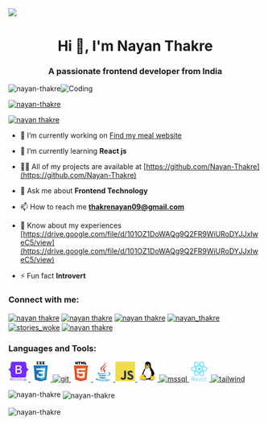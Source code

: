 <img src="https://1.bp.blogspot.com/-7A4WynwLsMw/XbBpCXG8fHI/AAAAAAAAMt4/uOa1bpLskYgrwGbllhSu2SDj_Mig8SXJQCLcBGAsYHQ/s1600/2000_600px.gif">
<h1 align="center">Hi 👋, I'm Nayan Thakre</h1>
<h3 align="center">A passionate frontend developer from India</h3>
<img align="right" alt="Coding" width="400" src="https://miro.medium.com/v2/resize:fit:1100/format:webp/0*7Q3yvSIv_t0ioJ-Z.gif">

<p align="left"> <img src="https://komarev.com/ghpvc/?username=nayan-thakre&label=Profile%20views&color=0e75b6&style=flat" alt="nayan-thakre" /> </p>

<p align="left"> <a href="https://github.com/ryo-ma/github-profile-trophy"><img src="https://github-profile-trophy.vercel.app/?username=nayan-thakre" alt="nayan-thakre" /></a> </p>

<p align="left"> <a href="https://twitter.com/nayan thakre" target="blank"><img src="https://img.shields.io/twitter/follow/nayan thakre?logo=twitter&style=for-the-badge" alt="nayan thakre" /></a> </p>

- 🔭 I’m currently working on [Find my meal website](https://incredible-croquembouche-a0e84a.netlify.app)

- 🌱 I’m currently learning **React js**

- 👨‍💻 All of my projects are available at [https://github.com/Nayan-Thakre](https://github.com/Nayan-Thakre)

- 💬 Ask me about **Frontend Technology**

- 📫 How to reach me **thakrenayan09@gmail.com**

- 📄 Know about my experiences [https://drive.google.com/file/d/101OZ1DoWAQg9Q2FR9WiURoDYJJxIweC5/view](https://drive.google.com/file/d/101OZ1DoWAQg9Q2FR9WiURoDYJJxIweC5/view)

- ⚡ Fun fact **Introvert**

<h3 align="left">Connect with me:</h3>
<p align="left">
<a href="https://twitter.com/nayan thakre" target="blank"><img align="center" src="https://raw.githubusercontent.com/rahuldkjain/github-profile-readme-generator/master/src/images/icons/Social/twitter.svg" alt="nayan thakre" height="30" width="40" /></a>
<a href="https://linkedin.com/in/nayan thakre" target="blank"><img align="center" src="https://raw.githubusercontent.com/rahuldkjain/github-profile-readme-generator/master/src/images/icons/Social/linked-in-alt.svg" alt="nayan thakre" height="30" width="40" /></a>
<a href="https://fb.com/nayan thakre" target="blank"><img align="center" src="https://raw.githubusercontent.com/rahuldkjain/github-profile-readme-generator/master/src/images/icons/Social/facebook.svg" alt="nayan thakre" height="30" width="40" /></a>
<a href="https://instagram.com/nayan_thakre" target="blank"><img align="center" src="https://raw.githubusercontent.com/rahuldkjain/github-profile-readme-generator/master/src/images/icons/Social/instagram.svg" alt="nayan_thakre" height="30" width="40" /></a>
<a href="https://www.youtube.com/c/stories_woke" target="blank"><img align="center" src="https://raw.githubusercontent.com/rahuldkjain/github-profile-readme-generator/master/src/images/icons/Social/youtube.svg" alt="stories_woke" height="30" width="40" /></a>
<a href="https://www.hackerrank.com/nayan thakre" target="blank"><img align="center" src="https://raw.githubusercontent.com/rahuldkjain/github-profile-readme-generator/master/src/images/icons/Social/hackerrank.svg" alt="nayan thakre" height="30" width="40" /></a>
</p>

<h3 align="left">Languages and Tools:</h3>
<p align="left"> <a href="https://getbootstrap.com" target="_blank" rel="noreferrer"> <img src="https://raw.githubusercontent.com/devicons/devicon/master/icons/bootstrap/bootstrap-plain-wordmark.svg" alt="bootstrap" width="40" height="40"/> </a> <a href="https://www.w3schools.com/css/" target="_blank" rel="noreferrer"> <img src="https://raw.githubusercontent.com/devicons/devicon/master/icons/css3/css3-original-wordmark.svg" alt="css3" width="40" height="40"/> </a> <a href="https://git-scm.com/" target="_blank" rel="noreferrer"> <img src="https://www.vectorlogo.zone/logos/git-scm/git-scm-icon.svg" alt="git" width="40" height="40"/> </a> <a href="https://www.w3.org/html/" target="_blank" rel="noreferrer"> <img src="https://raw.githubusercontent.com/devicons/devicon/master/icons/html5/html5-original-wordmark.svg" alt="html5" width="40" height="40"/> </a> <a href="https://www.java.com" target="_blank" rel="noreferrer"> <img src="https://raw.githubusercontent.com/devicons/devicon/master/icons/java/java-original.svg" alt="java" width="40" height="40"/> </a> <a href="https://developer.mozilla.org/en-US/docs/Web/JavaScript" target="_blank" rel="noreferrer"> <img src="https://raw.githubusercontent.com/devicons/devicon/master/icons/javascript/javascript-original.svg" alt="javascript" width="40" height="40"/> </a> <a href="https://www.linux.org/" target="_blank" rel="noreferrer"> <img src="https://raw.githubusercontent.com/devicons/devicon/master/icons/linux/linux-original.svg" alt="linux" width="40" height="40"/> </a> <a href="https://www.microsoft.com/en-us/sql-server" target="_blank" rel="noreferrer"> <img src="https://www.svgrepo.com/show/303229/microsoft-sql-server-logo.svg" alt="mssql" width="40" height="40"/> </a> <a href="https://reactjs.org/" target="_blank" rel="noreferrer"> <img src="https://raw.githubusercontent.com/devicons/devicon/master/icons/react/react-original-wordmark.svg" alt="react" width="40" height="40"/> </a> <a href="https://tailwindcss.com/" target="_blank" rel="noreferrer"> <img src="https://www.vectorlogo.zone/logos/tailwindcss/tailwindcss-icon.svg" alt="tailwind" width="40" height="40"/> </a> </p>

<p><img align="left" src="https://github-readme-stats.vercel.app/api/top-langs?username=nayan-thakre&show_icons=true&locale=en&layout=compact" alt="nayan-thakre" /></p>

<p>&nbsp;<img align="center" src="https://github-readme-stats.vercel.app/api?username=nayan-thakre&show_icons=true&locale=en" alt="nayan-thakre" /></p>

<p><img align="center" src="https://github-readme-streak-stats.herokuapp.com/?user=nayan-thakre&" alt="nayan-thakre" /></p>
